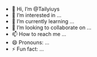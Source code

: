 - 👋 Hi, I’m @Tailyiuys
- 👀 I’m interested in ...
- 🌱 I’m currently learning ...
- 💞️ I’m looking to collaborate on ...
- 📫 How to reach me ...
- 😄 Pronouns: ...
- ⚡ Fun fact: ...

<!---
Tailyiuys/Tailyiuys is a ✨ special ✨ repository because its `README.md` (this file) appears on your GitHub profile.
You can click the Preview link to take a look at your changes.
--->
